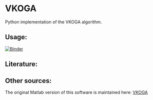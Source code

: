 # VKOGA

Python implementation of the VKOGA algorithm.

## Usage:
[![Binder](https://mybinder.org/badge_logo.svg)](https://mybinder.org/v2/gl/gabriele.santin%2Fvkoga/master)



## Literature:




## Other sources:
The original Matlab version of this software is maintained here:
[VKOGA](https://gitlab.mathematik.uni-stuttgart.de/pub/ians-anm/vkoga)






